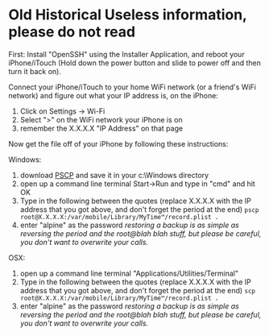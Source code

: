 # Old Historical Useless information, please do not read #

First:
Install "OpenSSH" using the Installer Application, and reboot your iPhone/iTouch (Hold down the power button and slide to power off and then turn it back on).

Connect your iPhone/iTouch to your home WiFi network (or a friend's WiFi network) and figure out what your IP address is, on the iPhone:
  1. Click on Settings -> Wi-Fi
  1. Select ">" on the WiFi network your iPhone is on
  1. remember the X.X.X.X "IP Address" on that page

Now get the file off of your iPhone by following these instructions:

Windows:
  1. download [PSCP](http://the.earth.li/~sgtatham/putty/latest/x86/pscp.exe) and save it in your c:\Windows directory
  1. open up a command line terminal Start->Run and type in "cmd" and hit OK
  1. Type in the following between the quotes (replace X.X.X.X with the IP address that you got above, and don't forget the period at the end)
`pscp root@X.X.X.X:/var/mobile/Library/MyTime™/record.plist .`
  1. enter "alpine" as the password
_restoring a backup is as simple as reversing the period and the root@blah blah stuff, but please be careful, you don't want to overwrite your calls._

OSX:
  1. open up a command line terminal "Applications/Utilities/Terminal"
  1. Type in the following between the quotes (replace X.X.X.X with the IP address that you got above, and don't forget the period at the end)
`scp root@X.X.X.X:/var/mobile/Library/MyTime™/record.plist .`
  1. enter "alpine" as the password
_restoring a backup is as simple as reversing the period and the root@blah blah stuff, but please be careful, you don't want to overwrite your calls._